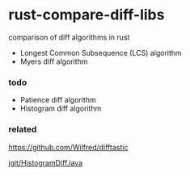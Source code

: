 # rust-compare-diff-libs

comparison of diff algorithms in rust

* Longest Common Subsequence (LCS) algorithm
* Myers diff algorithm

### todo

* Patience diff algorithm
* Histogram diff algorithm

### related

https://github.com/Wilfred/difftastic

[jgit/HistogramDiff.java](https://github.com/eclipse/jgit/blob/master/org.eclipse.jgit/src/org/eclipse/jgit/diff/HistogramDiff.java)
